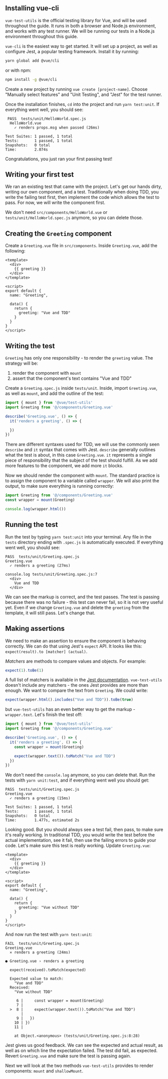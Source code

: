 ## Installing vue-cli

`vue-test-utils` is the official testing library for Vue, and will be used throughout the guide. It runs in both a browser and Node.js environment, and works with any test runner. We will be running our tests in a Node.js environment throughout this guide.

`vue-cli` is the easiest way to get started. It will set up a project, as well as configure Jest, a popular testing framework. Install it by running:

```sh
yarn global add @vue/cli
```

or with npm:

```sh
npm install -g @vue/cli
```

Create a new project by running `vue create [project-name]`. Choose "Manually select features" and "Unit Testing", and "Jest" for the test runner.

Once the installation finishes, `cd` into the project and run `yarn test:unit`. If everything went well, you should see:

```
 PASS  tests/unit/HelloWorld.spec.js
  HelloWorld.vue
    ✓ renders props.msg when passed (26ms)

Test Suites: 1 passed, 1 total
Tests:       1 passed, 1 total
Snapshots:   0 total
Time:        2.074s
```

Congratulations, you just ran your first passing test!

## Writing your first test

We ran an existing test that came with the project. Let's get our hands dirty, writing our own component, and a test. Traditionally when doing TDD, you write the failing test first, then implement the code which allows the test to pass. For now, we will write the component first.

We don't need `src/components/HelloWorld.vue` or `tests/unit/HelloWorld.spec.js` anymore, so you can delete those.

## Creating the `Greeting` component

Create a `Greeting.vue` file in `src/components`. Inside `Greeting.vue`, add the following:

```vue
<template>
  <div>
    {{ greeting }}
  </div>
</template>

<script>
export default {
  name: "Greeting",

  data() {
    return {
      greeting: "Vue and TDD"
    }
  }
}
</script>
```

## Writing the test

`Greeting` has only one responsibility - to render the `greeting` value. The strategy will be:

1. render the component with `mount`
2. assert that the component's text contains "Vue and TDD"

Create a `Greeting.spec.js` inside `tests/unit`. Inside, import `Greeting.vue`, as well as `mount`, and add the outline of the test:

```js
import { mount } from '@vue/test-utils'
import Greeting from '@/components/Greeting.vue'

describe('Greeting.vue', () => {
  it('renders a greeting', () => {

  })
})
```

There are different syntaxes used for TDD, we will use the commonly seen `describe` and `it` syntax that comes with Jest. `describe` generally outlines what the test is about, in this case `Greeting.vue`. `it` represents a single piece of responsibility that the subject of the test should fulfill. As we add more features to the component, we add more `it` blocks.

Now we should render the component with `mount`. The standard practice is to assign the component to a variable called `wrapper`. We will also print the output, to make sure everything is running correctly:

```js
import Greeting from '@/components/Greeting.vue'
const wrapper = mount(Greeting)

console.log(wrapper.html())
```

## Running the test

Run the test by typing `yarn test:unit` into your terminal. Any file in the `tests` directory ending with `.spec.js` is automatically executed. If everything went well, you should see:

```
PASS  tests/unit/Greeting.spec.js
Greeting.vue
  ✓ renders a greeting (27ms)

console.log tests/unit/Greeting.spec.js:7
  <div>
    Vue and TDD
  </div>
```

We can see the markup is correct, and the test passes. The test is passing because there was no failure - this test can never fail, so it is not very useful yet. Even if we change `Greeting.vue` and delete the `greeting` from the template, it will still pass. Let's change that.

## Making assertions

We need to make an assertion to ensure the component is behaving correctly. We can do that using Jest's `expect` API. It looks like this: `expect(result).to [matcher] (actual)`. 

_Matchers_ are methods to compare values and objects. For example:

```js
expect(1).toBe(1)
```

A full list of matchers is available in the [Jest documentation](http://jestjs.io/docs/en/expect). `vue-test-utils` doesn't include any matchers - the ones Jest provides are more than enough. We want to compare the text from `Greeting`. We could write:

```js
expect(wrapper.html().includes("Vue and TDD")).toBe(true)
```

but `vue-test-utils` has an even better way to get the markup - `wrapper.text`. Let's finish the test off:

```js
import { mount } from '@vue/test-utils'
import Greeting from '@/components/Greeting.vue'

describe('Greeting.vue', () => {
  it('renders a greeting', () => {
    const wrapper = mount(Greeting)

    expect(wrapper.text()).toMatch("Vue and TDD")
  })
})
```

We don't need the `console.log` anymore, so you can delete that. Run the tests with `yarn unit:test`, and if everything went well you should get:

```
PASS  tests/unit/Greeting.spec.js
Greeting.vue
  ✓ renders a greeting (15ms)

Test Suites: 1 passed, 1 total
Tests:       1 passed, 1 total
Snapshots:   0 total
Time:        1.477s, estimated 2s
```

Looking good. But you should always see a test fail, then pass, to make sure it's really working. In traditional TDD, you would write the test before the actual implementation, see it fail, then use the failing errors to guide your code. Let's make sure this test is really working. Update `Greeting.vue`:

```vue
<template>
  <div>
    {{ greeting }}
  </div>
</template>

<script>
export default {
  name: "Greeting",

  data() {
    return {
      greeting: "Vue without TDD"
    }
  }
}
</script>
```

And now run the test with `yarn test:unit`:

```
FAIL  tests/unit/Greeting.spec.js
Greeting.vue
  ✕ renders a greeting (24ms)

● Greeting.vue › renders a greeting

  expect(received).toMatch(expected)

  Expected value to match:
    "Vue and TDD"
  Received:
    "Vue without TDD"

     6 |     const wrapper = mount(Greeting)
     7 |
  >  8 |     expect(wrapper.text()).toMatch("Vue and TDD")
       |                            ^
     9 |   })
    10 | })
    11 |

    at Object.<anonymous> (tests/unit/Greeting.spec.js:8:28)
```

Jest gives us good feedback. We can see the expected and actual result, as well as on which line the expectation failed. The test did fail, as expected. Revert `Greeting.vue` and make sure the test is passing again.

Next we will look at the two methods `vue-test-utils` provides to render components: `mount` and `shallowMount`. 
